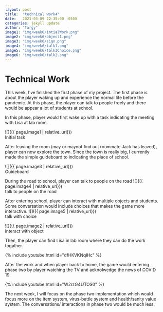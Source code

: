 ```yaml
---
layout: post
title:  "technical work4"
date:   2021-03-09 22:35:00 -0500
categories: jekyll update
author: "Targy"
image1: "img/week6/intialWork.png"
image2: "img/week6/object1.png"
image3: "img/week6/sign.png"
image4: "img/week6/talk1.png"
image5: "img/week6/talk3Choice.png"
image6: "img/week6/talk2.png"
---
```


# Technical Work

This week, I've finished the first phase of my project. The first phase is about the player waking up and experience the normal life before the pandemic. At this phase, the player can talk to people freely and there would be appear a lot of students at school.

In this phase, player would first wake up with a task indicating the meeting with Lisa at lab room.

![]({{ page.image1 | relative_url}})  
Initial task 

After leaving the room (may or maynot find out roommate Jack has leaved), player can now explore the town. Since the town is really big, I currently made the simple guideboard to indicating the place of school.

![]({{ page.image3 | relative_url}})  
Guideboard

During the road to school, player can talk to people on the road
![]({{ page.image4 | relative_url}})  
talk to people on the road

After entering school, player can interact with multiple objects and students. Some conversation would include choices that makes the game more interactive.
![]({{ page.image5 | relative_url}})  
talk with choice

![]({{ page.image2 | relative_url}})  
interact with object

Then, the player can find Lisa in lab room where they can do the work togather.

{% include youtube.html id="dfHKVKNqIHc" %}  

After the work and when player back to home, the game would entering phase two by player watching the TV and acknolwedge the news of COVID 19.

{% include youtube.html id="W2rzG4UTOS0" %}  

The next week, I will focus on the phase two implementation which would focus more on the item system, virus-battle system and health/sanity value system. The conversations/ interactions in phase two would be much less.